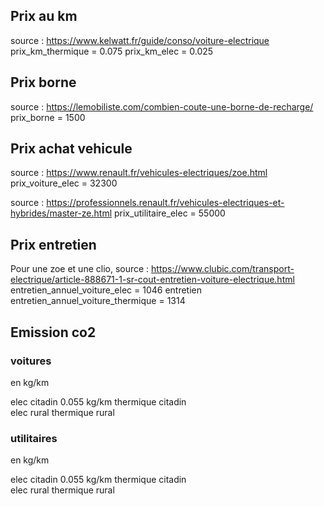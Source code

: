 
## Prix au km

source : https://www.kelwatt.fr/guide/conso/voiture-electrique
prix_km_thermique = 0.075
prix_km_elec = 0.025

## Prix borne 

source : https://lemobiliste.com/combien-coute-une-borne-de-recharge/
prix_borne = 1500

## Prix achat vehicule

source : https://www.renault.fr/vehicules-electriques/zoe.html
prix_voiture_elec = 32300

source : https://professionnels.renault.fr/vehicules-electriques-et-hybrides/master-ze.html
prix_utilitaire_elec = 55000

## Prix entretien

Pour une zoe et une clio, source : https://www.clubic.com/transport-electrique/article-888671-1-sr-cout-entretien-voiture-electrique.html
entretien_annuel_voiture_elec = 1046
entretien entretien_annuel_voiture_thermique = 1314 

## Emission co2 

### voitures
en kg/km

elec citadin 0.055 kg/km
thermique citadin  
elec rural
thermique rural 

### utilitaires
en kg/km

elec citadin 0.055 kg/km
thermique citadin  
elec rural 
thermique rural 